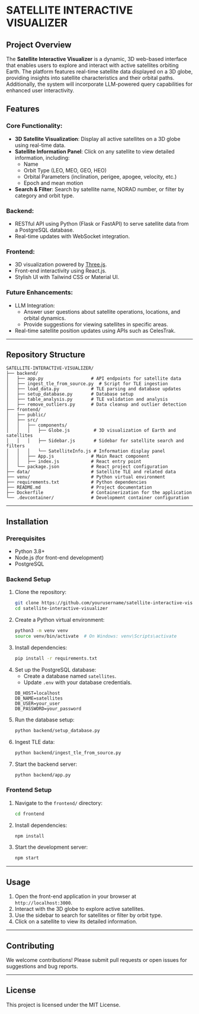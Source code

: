 # SATELLITE INTERACTIVE VISUALIZER

## Project Overview
The **Satellite Interactive Visualizer** is a dynamic, 3D web-based interface that enables users to explore and interact with active satellites orbiting Earth. The platform features real-time satellite data displayed on a 3D globe, providing insights into satellite characteristics and their orbital paths. Additionally, the system will incorporate LLM-powered query capabilities for enhanced user interactivity.

## Features
### Core Functionality:
- **3D Satellite Visualization**: Display all active satellites on a 3D globe using real-time data.
- **Satellite Information Panel**: Click on any satellite to view detailed information, including:
  - Name
  - Orbit Type (LEO, MEO, GEO, HEO)
  - Orbital Parameters (inclination, perigee, apogee, velocity, etc.)
  - Epoch and mean motion
- **Search & Filter**: Search by satellite name, NORAD number, or filter by category and orbit type.

### Backend:
- RESTful API using Python (Flask or FastAPI) to serve satellite data from a PostgreSQL database.
- Real-time updates with WebSocket integration.

### Frontend:
- 3D visualization powered by [Three.js](https://threejs.org/).
- Front-end interactivity using React.js.
- Stylish UI with Tailwind CSS or Material UI.

### Future Enhancements:
- LLM Integration:
  - Answer user questions about satellite operations, locations, and orbital dynamics.
  - Provide suggestions for viewing satellites in specific areas.
- Real-time satellite position updates using APIs such as CelesTrak.

---

## Repository Structure
```
SATELLITE-INTERACTIVE-VISUALIZER/
├── backend/
│   ├── app.py                  # API endpoints for satellite data
│   ├── ingest_tle_from_source.py  # Script for TLE ingestion
│   ├── load_data.py            # TLE parsing and database updates
│   ├── setup_database.py       # Database setup
│   ├── table_analysis.py       # TLE validation and analysis
│   ├── remove_outliers.py      # Data cleanup and outlier detection
├── frontend/
│   ├── public/
│   ├── src/
│   │   ├── components/
│   │   │   ├── Globe.js         # 3D visualization of Earth and satellites
│   │   │   ├── Sidebar.js       # Sidebar for satellite search and filters
│   │   │   └── SatelliteInfo.js # Information display panel
│   │   ├── App.js              # Main React component
│   │   ├── index.js            # React entry point
│   └── package.json            # React project configuration
├── data/                       # Satellite TLE and related data
├── venv/                       # Python virtual environment
├── requirements.txt            # Python dependencies
├── README.md                   # Project documentation
├── Dockerfile                  # Containerization for the application
└── .devcontainer/              # Development container configuration
```

---

## Installation
### Prerequisites
- Python 3.8+
- Node.js (for front-end development)
- PostgreSQL

### Backend Setup
1. Clone the repository:
   ```bash
   git clone https://github.com/yourusername/satellite-interactive-visualizer.git
   cd satellite-interactive-visualizer
   ```
2. Create a Python virtual environment:
   ```bash
   python3 -m venv venv
   source venv/bin/activate  # On Windows: venv\Scripts\activate
   ```
3. Install dependencies:
   ```bash
   pip install -r requirements.txt
   ```
4. Set up the PostgreSQL database:
   - Create a database named `satellites`.
   - Update `.env` with your database credentials.
   ```
   DB_HOST=localhost
   DB_NAME=satellites
   DB_USER=your_user
   DB_PASSWORD=your_password
   ```
5. Run the database setup:
   ```bash
   python backend/setup_database.py
   ```
6. Ingest TLE data:
   ```bash
   python backend/ingest_tle_from_source.py
   ```
7. Start the backend server:
   ```bash
   python backend/app.py
   ```

### Frontend Setup
1. Navigate to the `frontend/` directory:
   ```bash
   cd frontend
   ```
2. Install dependencies:
   ```bash
   npm install
   ```
3. Start the development server:
   ```bash
   npm start
   ```

---

## Usage
1. Open the front-end application in your browser at `http://localhost:3000`.
2. Interact with the 3D globe to explore active satellites.
3. Use the sidebar to search for satellites or filter by orbit type.
4. Click on a satellite to view its detailed information.

---

## Contributing
We welcome contributions! Please submit pull requests or open issues for suggestions and bug reports.

---

## License
This project is licensed under the MIT License.
